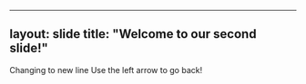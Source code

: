---
layout: slide
title: "Welcome to our second slide!"
--
Changing to new line
Use the left arrow to go back!
